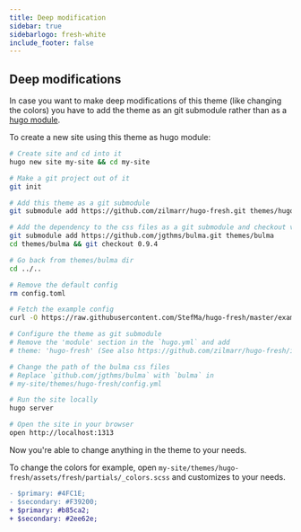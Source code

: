 ```yaml
---
title: Deep modification
sidebar: true
sidebarlogo: fresh-white
include_footer: false
---
```


## Deep modifications

In case you want to make deep modifications of this theme (like changing the colors) you have to 
add the theme as an git submodule rather than as a [hugo module](../module).

To create a new site using this theme as hugo module:
```bash
# Create site and cd into it
hugo new site my-site && cd my-site

# Make a git project out of it
git init

# Add this theme as a git submodule
git submodule add https://github.com/zilmarr/hugo-fresh.git themes/hugo-fresh

# Add the dependency to the css files as a git submodule and checkout version 0.9.4
git submodule add https://github.com/jgthms/bulma.git themes/bulma
cd themes/bulma && git checkout 0.9.4

# Go back from themes/bulma dir
cd ../..

# Remove the default config
rm config.toml

# Fetch the example config
curl -O https://raw.githubusercontent.com/StefMa/hugo-fresh/master/exampleSite/hugo.yaml

# Configure the theme as git submodule
# Remove the 'module' section in the `hugo.yml` and add
# theme: 'hugo-fresh' (See also https://github.com/zilmarr/hugo-fresh/issues/175#issuecomment-1863358700)

# Change the path of the bulma css files
# Replace `github.com/jgthms/bulma` with `bulma` in
# my-site/themes/hugo-fresh/config.yml

# Run the site locally
hugo server

# Open the site in your browser
open http://localhost:1313
```

Now you're able to change anything in the theme to your needs.

To change the colors for example, open
`my-site/themes/hugo-fresh/assets/fresh/partials/_colors.scss`
and customizes to your needs.

```diff
- $primary: #4FC1E;
- $secondary: #F39200;
+ $primary: #b85ca2;
+ $secondary: #2ee62e;
```

